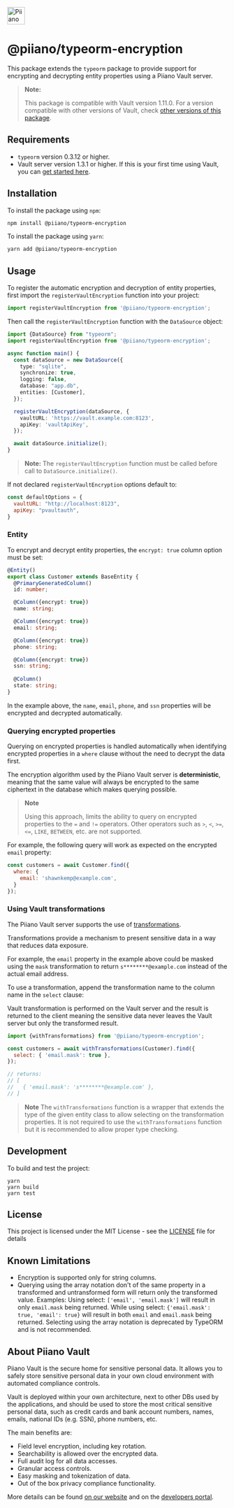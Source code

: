 <p>
  <a href="https://piiano.com/pii-data-privacy-vault/">
    <picture>
      <source media="(prefers-color-scheme: dark)" srcset="https://docs.piiano.com/img/logo-developers-dark.svg">
      <source media="(prefers-color-scheme: light)" srcset="https://docs.piiano.com/img/logo-developers.svg">
      <img alt="Piiano Vault" src="https://docs.piiano.com/img/logo-developers.svg" height="40" />
    </picture>
  </a>
</p>

# @piiano/typeorm-encryption

This package extends the `typeorm` package to provide support for encrypting and decrypting entity properties using a Piiano Vault server.

> **Note:**
>
> This package is compatible with Vault version 1.11.0.
> For a version compatible with other versions of Vault, check [other versions of this package](https://www.npmjs.com/package/@piiano/typeorm-encryption?activeTab=versions).

## Requirements

- `typeorm` version 0.3.12 or higher.
- Vault server version 1.3.1 or higher. If this is your first time using Vault, you can [get started here](https://docs.piiano.com/guides/get-started).

## Installation

To install the package using `npm`:

```bash
npm install @piiano/typeorm-encryption
```

To install the package using `yarn`:

```bash
yarn add @piiano/typeorm-encryption
```

## Usage

To register the automatic encryption and decryption of entity properties, first import the `registerVaultEncryption` function into your project:

```typescript
import registerVaultEncryption from '@piiano/typeorm-encryption';
```

Then call the `registerVaultEncryption` function with the `DataSource` object:

```typescript
import {DataSource} from "typeorm";
import registerVaultEncryption from '@piiano/typeorm-encryption';

async function main() {
  const dataSource = new DataSource({
    type: "sqlite",
    synchronize: true,
    logging: false,
    database: "app.db",
    entities: [Customer],
  });

  registerVaultEncryption(dataSource, {
    vaultURL: 'https://vault.example.com:8123',
    apiKey: 'vaultApiKey',
  });

  await dataSource.initialize();
}
```

> **Note:** The `registerVaultEncryption` function must be called before call to `DataSource.initialize()`.

If not declared `registerVaultEncryption` options default to:

```javascript
const defaultOptions = {
  vaultURL: "http://localhost:8123",
  apiKey: "pvaultauth",
}
```

### Entity

To encrypt and decrypt entity properties, the `encrypt: true` column option must be set:

```typescript
@Entity()
export class Customer extends BaseEntity {
  @PrimaryGeneratedColumn()
  id: number;

  @Column({encrypt: true})
  name: string;

  @Column({encrypt: true})
  email: string;

  @Column({encrypt: true})
  phone: string;

  @Column({encrypt: true})
  ssn: string;
  
  @Column()
  state: string;
}
```

In the example above, the `name`, `email`, `phone`, and `ssn` properties will be encrypted and decrypted automatically.

### Querying encrypted properties

Querying on encrypted properties is handled automatically when identifying encrypted properties in a `where` clause without the need to decrypt the data first.

The encryption algorithm used by the Piiano Vault server is **deterministic**, meaning that the same value will always be encrypted to the same ciphertext in the database which makes querying possible.

> **Note**
> 
> Using this approach, limits the ability to query on encrypted properties to the `=` and `!=` operators.
> Other operators such as `>`, `<`, `>=`, `<=`, `LIKE`, `BETWEEN`, etc. are not supported.

For example, the following query will work as expected on the encrypted `email` property:

```javascript
const customers = await Customer.find({
  where: {
    email: 'shawnkemp@example.com',
  }
});
```

### Using Vault transformations

The Piiano Vault server supports the use of [transformations](https://docs.piiano.com/data-security/transformations/).

Transformations provide a mechanism to present sensitive data in a way that reduces data exposure.

For example, the `email` property in the example above could be masked using the `mask` transformation to return `s********@example.com` instead of the actual email address.

To use a transformation, append the transformation name to the column name in the `select` clause:

Vault transformation is performed on the Vault server and the result is returned to the client meaning the sensitive data never leaves the Vault server but only the transformed result. 

```javascript
import {withTransformations} from '@piiano/typeorm-encryption';

const customers = await withTransformations(Customer).find({
  select: { 'email.mask': true },
});

// returns:
// [
//   { 'email.mask': 's********@example.com' },
// ]
```

> **Note**
> The `withTransformations` function is a wrapper that extends the type of the given entity class to allow selecting on the transformation properties.
> It is not required to use the `withTransformations` function but it is recommended to allow proper type checking.

## Development

To build and test the project:

```commandLine
yarn
yarn build
yarn test
```

## License

This project is licensed under the MIT License - see the [LICENSE](../../LICENSE) file for details

## Known Limitations

- Encryption is supported only for string columns.
- Querying using the array notation don't of the same property in a transformed and untransformed form will return only the transformed value.
  Examples:
  Using select: `['email', 'email.mask']` will result in only `email.mask` being returned.
  While using select: `{'email.mask': true, 'email': true}` will result in both `email` and `email.mask` being returned.
  Selecting using the array notation is deprecated by TypeORM and is not recommended. 

## About Piiano Vault

Piiano Vault is the secure home for sensitive personal data. It allows you to safely store sensitive personal data in your own cloud environment with automated compliance controls.

Vault is deployed within your own architecture, next to other DBs used by the applications, and should be used to store the most critical sensitive personal data, such as credit cards and bank account numbers, names, emails, national IDs (e.g. SSN), phone numbers, etc.

The main benefits are:

- Field level encryption, including key rotation.
- Searchability is allowed over the encrypted data.
- Full audit log for all data accesses.
- Granular access controls.
- Easy masking and tokenization of data.
- Out of the box privacy compliance functionality.

More details can be found [on our website](https://piiano.com/pii-data-privacy-vault/) and on the [developers portal](https://docs.piiano.com/).
